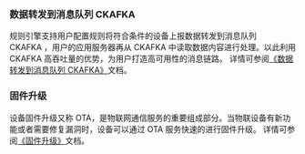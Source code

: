 [//]: # (chinagitpath:XXXXX)

### 数据转发到消息队列 CKAFKA 
规则引擎支持用户配置规则将符合条件的设备上报数据转发到消息队列 CKAFKA ，用户的应用服务器再从 CKAFKA 中读取数据内容进行处理。以此利用 CKAFKA 高吞吐量的优势，为用户打造高可用性的消息链路。
详情可参阅[《数据转发到消息队列 CKAFKA》](https://cloud.tencent.com/document/product/634/14670)文档。

### 固件升级
设备固件升级又称 OTA，是物联网通信服务的重要组成部分。当物联设备有新功能或者需要修复漏洞时，设备可以通过 OTA 服务快速的进行固件升级。
详情可参阅[《固件升级》](https://cloud.tencent.com/document/product/634/14673)文档。
